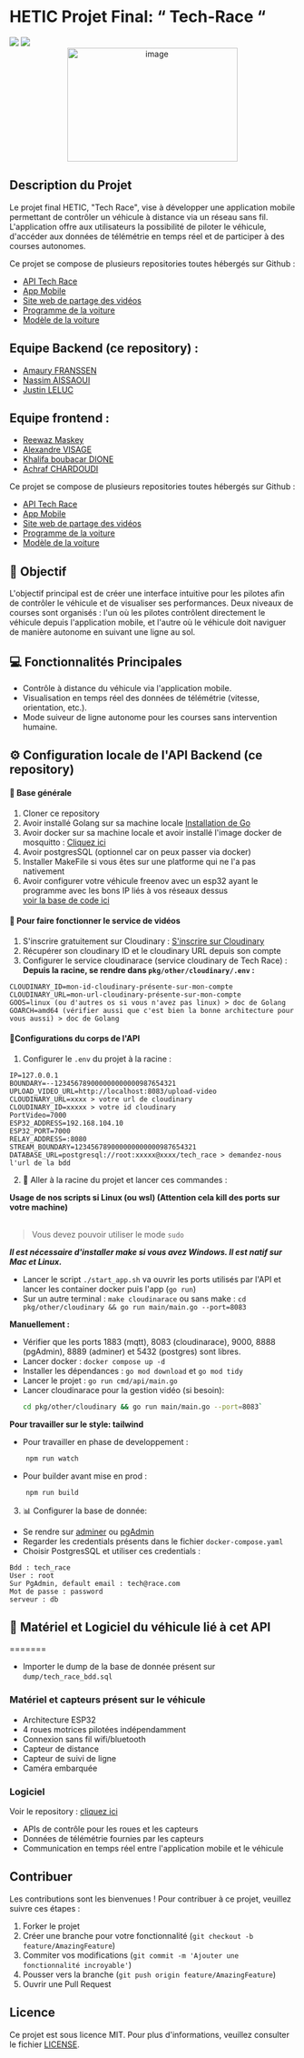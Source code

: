 # HETIC Projet Final: “ Tech-Race “

<img src="https://img.shields.io/badge/golang-%5E1.22-blue">
<img src="https://img.shields.io/badge/python-3.10-yellow">

<div align="center">
   <img src="https://github.com/NasssDev/Tech-Race/assets/167258734/8022059e-d34b-422f-9010-bf8d8fdd7132" alt="image" width="300" height="200"/>
</div>

## Description du Projet

Le projet final HETIC, "Tech Race", vise à développer une application mobile permettant de contrôler un véhicule à distance via un réseau sans fil. L'application offre aux utilisateurs la possibilité de piloter le véhicule, d'accéder aux données de télémétrie en temps réel et de participer à des courses autonomes.

Ce projet se compose de plusieurs repositories toutes hébergés sur Github : 
- [API Tech Race](https://github.com/NasssDev/Tech-Race)
- [App Mobile](https://github.com/Hetic-Team/tech_race_8_2024)
- [Site web de partage des vidéos](https://site-a-venir)
- [Programme de la voiture](https://github.com/ExploryKod/freenove_esp32_wrover)
- [Modèle de la voiture](https://www.amazon.fr/Freenove-ESP32-WROVER-Contained-Compatible-Expressions/dp/B08X6PTQFM/ref=sr_1_5?__mk_fr_FR=%C3%85M%C3%85%C5%BD%C3%95%C3%91&crid=1NFTVTE5M400B&dib=eyJ2IjoiMSJ9.ouyBflLDqHVkfViARMLD6Bn9gOI47kLGrM-5LMAbtJPAUgPogSQ1tQyH60VxNGSHTf-JIYDTkVL4RJ2a7-L92dQ5aqD8IliDd4MzLvffNmw65QxSItZh_qi-vPHXgzjBhvcW8Vy00EckrayFx_47OCj3W4K6Y1W0jHZgIDF7DAvRTI9XcC7oRK8T9xeUORe35q6RJ29TNUuhLCcN5fXl-WqLhsgNb2JA0XzHwnqwHaBBwj-xZ77ohEfVpUYfdyOMWf1wO01Fa42MzKl0b-UGD6PwYD-kBCJYQS3J9twWSGs.OrlAkZRIvlaYtQ2-9pywcADOLR7VY4iRx_9Ps1DkMnk&dib_tag=se&keywords=esp32+car&qid=1715602634&sprefix=esp+32+car,aps,125&sr=8-5)

## Equipe Backend (ce repository) : 

- [Amaury FRANSSEN](https://github.com/ExploryKod) 
- [Nassim AISSAOUI](https://github.com/NasssDev)
- [Justin LELUC](https://github.com/Jykiin)

## Equipe frontend : 
- [Reewaz Maskey](https://github.com/reewaz001)
- [Alexandre VISAGE](https://github.com/Aleex470)
- [Khalifa boubacar DIONE](https://github.com/khalifadione)
- [Achraf CHARDOUDI](https://github.com/Achkey)

Ce projet se compose de plusieurs repositories toutes hébergés sur Github :
- [API Tech Race](https://github.com/NasssDev/Tech-Race)
- [App Mobile](https://github.com/Hetic-Team/tech_race_8_2024)
- [Site web de partage des vidéos](https://site-a-venir)
- [Programme de la voiture](https://github.com/ExploryKod/freenove_esp32_wrover)
- [Modèle de la voiture](https://www.amazon.fr/Freenove-ESP32-WROVER-Contained-Compatible-Expressions/dp/B08X6PTQFM/ref=sr_1_5?__mk_fr_FR=%C3%85M%C3%85%C5%BD%C3%95%C3%91&crid=1NFTVTE5M400B&dib=eyJ2IjoiMSJ9.ouyBflLDqHVkfViARMLD6Bn9gOI47kLGrM-5LMAbtJPAUgPogSQ1tQyH60VxNGSHTf-JIYDTkVL4RJ2a7-L92dQ5aqD8IliDd4MzLvffNmw65QxSItZh_qi-vPHXgzjBhvcW8Vy00EckrayFx_47OCj3W4K6Y1W0jHZgIDF7DAvRTI9XcC7oRK8T9xeUORe35q6RJ29TNUuhLCcN5fXl-WqLhsgNb2JA0XzHwnqwHaBBwj-xZ77ohEfVpUYfdyOMWf1wO01Fa42MzKl0b-UGD6PwYD-kBCJYQS3J9twWSGs.OrlAkZRIvlaYtQ2-9pywcADOLR7VY4iRx_9Ps1DkMnk&dib_tag=se&keywords=esp32+car&qid=1715602634&sprefix=esp+32+car,aps,125&sr=8-5)

## 🎯 Objectif

L'objectif principal est de créer une interface intuitive pour les pilotes afin de contrôler le véhicule et de visualiser ses performances. Deux niveaux de courses sont organisés : l'un où les pilotes contrôlent directement le véhicule depuis l'application mobile, et l'autre où le véhicule doit naviguer de manière autonome en suivant une ligne au sol.

## 💻 Fonctionnalités Principales

- Contrôle à distance du véhicule via l'application mobile.
- Visualisation en temps réel des données de télémétrie (vitesse, orientation, etc.).
- Mode suiveur de ligne autonome pour les courses sans intervention humaine.

## ⚙️ Configuration locale de l'API Backend (ce repository)

#### 🧮 Base générale

1. Cloner ce repository 
2. Avoir installé Golang sur sa machine locale [Installation de Go](https://go.dev/doc/install)
3. Avoir docker sur sa machine locale et avoir installé l'image docker de mosquitto : [Cliquez ici](https://github.com/ExploryKod/mosquitto-docker) 
4. Avoir postgresSQL (optionnel car on peux passer via docker)
5. Installer MakeFile si vous êtes sur une platforme qui ne l'a pas nativement 
6. Avoir configurer votre véhicule freenov avec un esp32 ayant le programme avec les bons IP liés à vos réseaux dessus <br> 
[voir la base de code ici](https://github.com/ExploryKod/freenove_esp32_wrover) 

#### 🎥 Pour faire fonctionner le service de vidéos
1. S'inscrire gratuitement sur Cloudinary : [S'inscrire sur Cloudinary](https://cloudinary.com/)
2. Récupérer son cloudinary ID et le cloudinary URL depuis son compte
3. Configurer le service cloudinarace (service cloudinary de Tech Race) :
   **Depuis la racine, se rendre dans `pkg/other/cloudinary/.env` :**

```
CLOUDINARY_ID=mon-id-cloudinary-présente-sur-mon-compte
CLOUDINARY_URL=mon-url-cloudinary-présente-sur-mon-compte
GOOS=linux (ou d'autres os si vous n'avez pas linux) > doc de Golang
GOARCH=amd64 (vérifier aussi que c'est bien la bonne architecture pour vous aussi) > doc de Golang
```

#### 📍Configurations du corps de l'API
1. Configurer le `.env` du projet à la racine :
```
IP=127.0.0.1
BOUNDARY=--123456789000000000000987654321
UPLOAD_VIDEO_URL=http://localhost:8083/upload-video
CLOUDINARY_URL=xxxx > votre url de cloudinary
CLOUDINARY_ID=xxxxx > votre id cloudinary
PortVideo=7000
ESP32_ADDRESS=192.168.104.10
ESP32_PORT=7000
RELAY_ADDRESS=:8080
STREAM_BOUNDARY=123456789000000000000987654321
DATABASE_URL=postgresql://root:xxxxx@xxxx/tech_race > demandez-nous l'url de la bdd 
```

2. 🛵 Aller à la racine du projet et lancer ces commandes :

**Usage de nos scripts si Linux (ou wsl) (Attention cela kill des ports sur votre machine)**<br><br>
> Vous devez pouvoir utiliser le mode `sudo`

***Il est nécessaire d'installer make si vous avez Windows. Il est natif sur Mac et Linux.***
- Lancer le script `./start_app.sh` va ouvrir les ports utilisés par l'API et lancer les container docker puis l'app (`go run`)
- Sur un autre terminal : `make cloudinarace` ou sans make :  `cd pkg/other/cloudinary && go run main/main.go --port=8083`

**Manuellement :**
- Vérifier que les ports 1883 (mqtt), 8083 (cloudinarace), 9000, 8888 (pgAdmin), 8889 (adminer) et 5432 (postgres) sont libres.
- Lancer docker : `docker compose up -d`
- Installer les dépendances : `go mod download` et `go mod tidy`
- Lancer le projet : `go run cmd/api/main.go`
- Lancer cloudinarace pour la gestion vidéo (si besoin):
    ```bash
    cd pkg/other/cloudinary && go run main/main.go --port=8083`
    ```
**Pour travailler sur le style: tailwind**

- Pour travailler en phase de developpement :
```sh
    npm run watch
```
- Pour builder avant mise en prod :
```sh
    npm run build
```

3. 📊 Configurer la base de donnée:
- Se rendre sur [adminer](http://localhost:8089) ou [pgAdmin](http://localhost:8888)
- Regarder les credentials présents dans le fichier `docker-compose.yaml`
- Choisir PostgresSQL et utiliser ces credentials :

```
Bdd : tech_race  
User : root
Sur PgAdmin, default email : tech@race.com
Mot de passe : password
serveur : db 
```

## 🧰 Matériel et Logiciel du véhicule lié à cet API
=======
- Importer le dump de la base de donnée présent sur `dump/tech_race_bdd.sql`

### Matériel et capteurs présent sur le véhicule
- Architecture ESP32
- 4 roues motrices pilotées indépendamment
- Connexion sans fil wifi/bluetooth
- Capteur de distance
- Capteur de suivi de ligne
- Caméra embarquée

### Logiciel 
Voir le repository : [cliquez ici](https://github.com/ExploryKod/freenove_esp32_wrover)
- APIs de contrôle pour les roues et les capteurs
- Données de télémétrie fournies par les capteurs
- Communication en temps réel entre l'application mobile et le véhicule

## Contribuer

Les contributions sont les bienvenues ! Pour contribuer à ce projet, veuillez suivre ces étapes :
1. Forker le projet
2. Créer une branche pour votre fonctionnalité (`git checkout -b feature/AmazingFeature`)
3. Commiter vos modifications (`git commit -m 'Ajouter une fonctionnalité incroyable'`)
4. Pousser vers la branche (`git push origin feature/AmazingFeature`)
5. Ouvrir une Pull Request

## Licence

Ce projet est sous licence MIT. Pour plus d'informations, veuillez consulter le fichier [LICENSE](LICENSE).